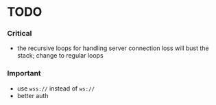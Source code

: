 # TODO

### Critical

* the recursive loops for handling server connection loss will bust the stack; change to regular loops

### Important

* use `wss://` instead of `ws://`
* better auth